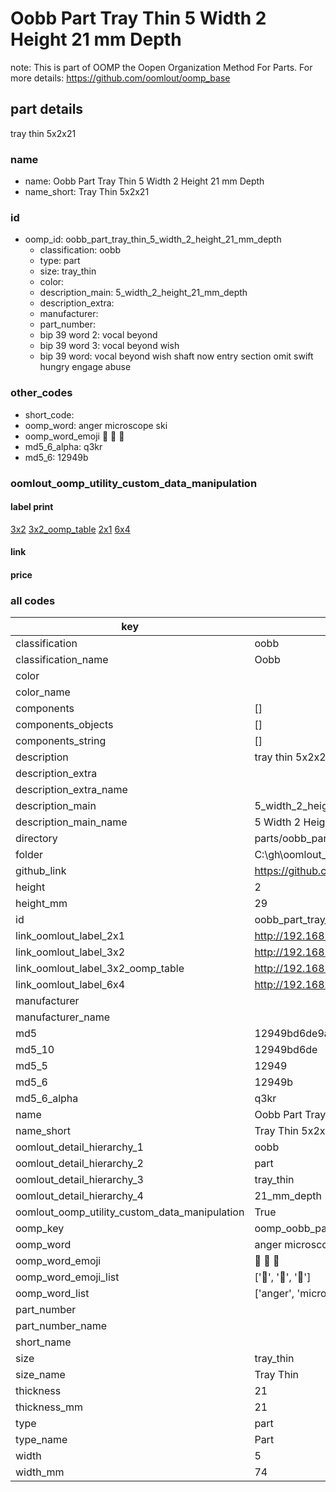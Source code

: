 # Oobb Part Tray Thin 5 Width 2 Height 21 mm Depth  

note: This is part of OOMP the Oopen Organization Method For Parts. For more details: https://github.com/oomlout/oomp_base

##  part details
  



tray thin 5x2x21



### name
* name: Oobb Part Tray Thin 5 Width 2 Height 21 mm Depth
* name_short: Tray Thin 5x2x21 
### id
* oomp_id: oobb_part_tray_thin_5_width_2_height_21_mm_depth
  * classification: oobb
  * type: part
  * size: tray_thin
  * color: 
  * description_main: 5_width_2_height_21_mm_depth
  * description_extra: 
  * manufacturer: 
  * part_number: 
  * bip 39 word 2: vocal beyond
  * bip 39 word 3: vocal beyond wish
  * bip 39 word: vocal beyond wish shaft now entry section omit swift hungry engage abuse

### other_codes
* short_code: 
* oomp_word: anger microscope ski
* oomp_word_emoji :anger: :microscope: :ski:
* md5_6_alpha: q3kr
* md5_6: 12949b






### oomlout_oomp_utility_custom_data_manipulation
#### label print
[3x2](http://192.168.1.245:1112/?label=oomp%20q3kr)
[3x2_oomp_table](http://192.168.1.108:1112/?label=oomp%20q3kr)
[2x1](http://192.168.1.242:1112/?label=oomp%20q3kr)
[6x4](http://192.168.1.55:1112/?label=oomp%20q3kr)    

#### link

                              

#### price







### all codes 
| key | value |  
| --- | --- |  
| classification | oobb |  
| classification_name | Oobb |  
| color |  |  
| color_name |  |  
| components | [] |  
| components_objects | [] |  
| components_string | [] |  
| description | tray thin 5x2x21 |  
| description_extra |  |  
| description_extra_name |  |  
| description_main | 5_width_2_height_21_mm_depth |  
| description_main_name | 5 Width 2 Height 21 mm Depth |  
| directory | parts/oobb_part_tray_thin_5_width_2_height_21_mm_depth |  
| folder | C:\gh\oomlout_oobb_version_4_generated_parts\things\oobb_part_tray_thin_5_width_2_height_21_mm_depth |  
| github_link | https://github.com/oomlout/oomlout_oomp_part_src/tree/main/parts/oobb_part_tray_thin_5_width_2_height_21_mm_depth |  
| height | 2 |  
| height_mm | 29 |  
| id | oobb_part_tray_thin_5_width_2_height_21_mm_depth |  
| link_oomlout_label_2x1 | http://192.168.1.242:1112/?label=oomp%20q3kr |  
| link_oomlout_label_3x2 | http://192.168.1.245:1112/?label=oomp%20q3kr |  
| link_oomlout_label_3x2_oomp_table | http://192.168.1.108:1112/?label=oomp%20q3kr |  
| link_oomlout_label_6x4 | http://192.168.1.55:1112/?label=oomp%20q3kr |  
| manufacturer |  |  
| manufacturer_name |  |  
| md5 | 12949bd6de9a78552ecb9c4ff90577aa |  
| md5_10 | 12949bd6de |  
| md5_5 | 12949 |  
| md5_6 | 12949b |  
| md5_6_alpha | q3kr |  
| name | Oobb Part Tray Thin 5 Width 2 Height 21 mm Depth |  
| name_short | Tray Thin 5x2x21  |  
| oomlout_detail_hierarchy_1 | oobb |  
| oomlout_detail_hierarchy_2 | part |  
| oomlout_detail_hierarchy_3 | tray_thin |  
| oomlout_detail_hierarchy_4 | 21_mm_depth |  
| oomlout_oomp_utility_custom_data_manipulation | True |  
| oomp_key | oomp_oobb_part_tray_thin_5_width_2_height_21_mm_depth |  
| oomp_word | anger microscope ski |  
| oomp_word_emoji | :anger: :microscope: :ski: |  
| oomp_word_emoji_list | [':anger:', ':microscope:', ':ski:'] |  
| oomp_word_list | ['anger', 'microscope', 'ski'] |  
| part_number |  |  
| part_number_name |  |  
| short_name |  |  
| size | tray_thin |  
| size_name | Tray Thin |  
| thickness | 21 |  
| thickness_mm | 21 |  
| type | part |  
| type_name | Part |  
| width | 5 |  
| width_mm | 74 |  
